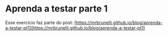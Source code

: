 # Aprenda a testar parte 1

Esse exercício faz parte do post: [https://mrbrunelli.github.io/blog/aprenda-a-testar-pt1](https://mrbrunelli.github.io/blog/aprenda-a-testar-pt1)
